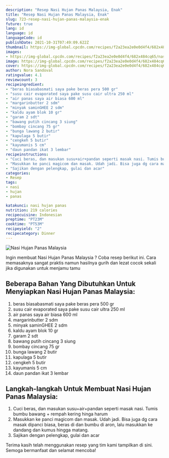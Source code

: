```yaml
---
description: "Resep Nasi Hujan Panas Malaysia, Enak"
title: "Resep Nasi Hujan Panas Malaysia, Enak"
slug: 723-resep-nasi-hujan-panas-malaysia-enak
future: true
lang: id
language: id
languageCode: id
publishDate: 2021-10-31T07:49:09.622Z 
thumbnail: https://img-global.cpcdn.com/recipes/f2a23ea2e0e0d4f4/682x484cq65/nasi-hujan-panas-malaysia-foto-resep-utama.png
images:
- https://img-global.cpcdn.com/recipes/f2a23ea2e0e0d4f4/682x484cq65/nasi-hujan-panas-malaysia-foto-resep-utama.png
image: https://img-global.cpcdn.com/recipes/f2a23ea2e0e0d4f4/682x484cq65/nasi-hujan-panas-malaysia-foto-resep-utama.png
cover: https://img-global.cpcdn.com/recipes/f2a23ea2e0e0d4f4/682x484cq65/nasi-hujan-panas-malaysia-foto-resep-utama.png
author: Nora Sandoval
ratingvalue: 4.1
reviewcount: 3
recipeingredient:
- "beras biasabasmati saya pake beras pera 500 gr"
- "susu cair evaporated saya pake susu cair ultra 250 ml"
- "air panas saya air biasa 600 ml"
- "margarinbutter 2 sdm"
- "minyak saminGHEE 2 sdm"
- "kaldu ayam blok 10 gr"
- "garam 2 sdt"
- "bawang putih cincang 3 siung"
- "bombay cincang 75 gr"
- "bunga lawang 2 butir"
- "kapulaga 5 butir"
- "cengkeh 5 butir"
- "kayumanis 5 cm"
- "daun pandan ikat 3 lembar"
recipeinstructions:
- "Cuci beras, dan masukan susu+air+pandan seperti masak nasi. Tumis bumbu bawang + rempah kering hinga harum"
- "Masukkan ke panci magicom dan masak. Udah jadi. Bisa juga dg cara masak dipanci biasa, beras di dan bumbu di aron, lalu masukkan ke dandang dan kumus hingga matang."
- "Sajikan dengan pelengkap, gulai dan acar"
categories:
- Resep
tags:
- nasi
- hujan
- panas

katakunci: nasi hujan panas 
nutrition: 219 calories
recipecuisine: Indonesian
preptime: "PT23M"
cooktime: "PT53M"
recipeyield: "2"
recipecategory: Dinner
---
```



![Nasi Hujan Panas Malaysia](https://img-global.cpcdn.com/recipes/f2a23ea2e0e0d4f4/682x484cq65/nasi-hujan-panas-malaysia-foto-resep-utama.png)

Ingin membuat Nasi Hujan Panas Malaysia ? Coba resep berikut ini. Cara memasaknya sangat praktis namun hasilnya gurih dan lezat cocok sekali jika digunakan untuk menjamu tamu

<!--inarticleads1-->

## Beberapa Bahan Yang Dibutuhkan Untuk Menyiapkan Nasi Hujan Panas Malaysia:

1. beras biasabasmati saya pake beras pera 500 gr
1. susu cair evaporated saya pake susu cair ultra 250 ml
1. air panas saya air biasa 600 ml
1. margarinbutter 2 sdm
1. minyak saminGHEE 2 sdm
1. kaldu ayam blok 10 gr
1. garam 2 sdt
1. bawang putih cincang 3 siung
1. bombay cincang 75 gr
1. bunga lawang 2 butir
1. kapulaga 5 butir
1. cengkeh 5 butir
1. kayumanis 5 cm
1. daun pandan ikat 3 lembar



<!--inarticleads2-->

## Langkah-langkah Untuk Membuat Nasi Hujan Panas Malaysia:

1. Cuci beras, dan masukan susu+air+pandan seperti masak nasi. Tumis bumbu bawang + rempah kering hinga harum
1. Masukkan ke panci magicom dan masak. Udah jadi. Bisa juga dg cara masak dipanci biasa, beras di dan bumbu di aron, lalu masukkan ke dandang dan kumus hingga matang.
1. Sajikan dengan pelengkap, gulai dan acar




Terima kasih telah menggunakan resep yang tim kami tampilkan di sini. Semoga bermanfaat dan selamat mencoba!
